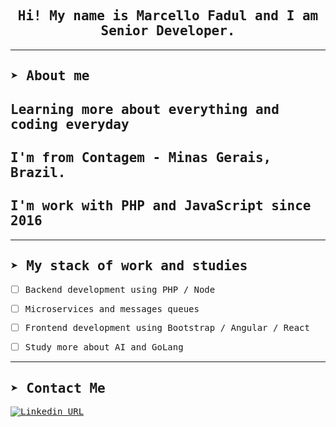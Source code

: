 <samp>
<div align="center">

## Hi! My name is Marcello Fadul and I am Senior Developer.

</div>

---

## ➤ About me

## Learning more about everything and coding everyday

## I'm from Contagem - Minas Gerais, Brazil. <br>

## I'm work with PHP and JavaScript since 2016

---

## ➤ My stack of work and studies

- [ ] Backend development using PHP / Node
- [ ] Microservices and messages queues
- [ ] Frontend development using Bootstrap / Angular / React
- [ ] Study more about AI and GoLang 


---

## ➤ Contact Me

[![Linkedin URL](https://img.shields.io/twitter/url?color=3397d8&label=in/marcello-fadul&logo=linkedin&style=for-the-badge&url=https%3A%2F%2Fwww.linkedin.com/in/marcello-fadul-33462074/)](https://www.linkedin.com/in/marcello-fadul-33462074/)

</samp>
